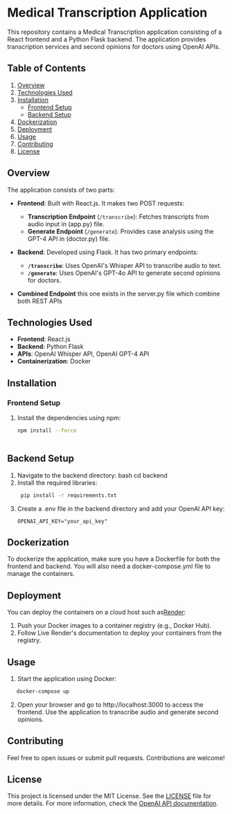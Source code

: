# Medical Transcription Application

This repository contains a Medical Transcription application consisting of a React frontend and a Python Flask backend. The application provides transcription services and second opinions for doctors using OpenAI APIs.

## Table of Contents

1. [Overview](#overview)
2. [Technologies Used](#technologies-used)
3. [Installation](#installation)
   - [Frontend Setup](#frontend-setup)
   - [Backend Setup](#backend-setup)
4. [Dockerization](#dockerization)
5. [Deployment](#deployment)
6. [Usage](#usage)
7. [Contributing](#contributing)
8. [License](#license)

## Overview

The application consists of two parts:

- **Frontend**: Built with React.js. It makes two POST requests:
  - **Transcription Endpoint** (`/transcribe`): Fetches transcripts from audio input in (app.py) file.
  - **Generate Endpoint** (`/generate`): Provides case analysis using the GPT-4 API in (doctor.py) file.

- **Backend**: Developed using Flask. It has two primary endpoints:
  - **`/transcribe`**: Uses OpenAI's Whisper API to transcribe audio to text.
  - **`/generate`**: Uses OpenAI's GPT-4o API to generate second opinions for doctors.
- **Combined Endpoint** this one exists in the server.py file which combine both REST APIs 

## Technologies Used

- **Frontend**: React.js
- **Backend**: Python Flask
- **APIs**: OpenAI Whisper API, OpenAI GPT-4 API
- **Containerization**: Docker

## Installation

### Frontend Setup

1. Install the dependencies using npm:
   ```bash
   npm install --force   
  
## Backend Setup
1. Navigate to the backend directory:
bash
cd backend
2. Install the required libraries:
   ```bash
    pip install -r requirements.txt
3. Create a .env file in the backend directory and add your OpenAI API key:
   ```plaintext
   OPENAI_API_KEY="your_api_key"

## Dockerization
To dockerize the application, make sure you have a Dockerfile for both the frontend and backend. You will also need a docker-compose.yml file to manage the containers.
## Deployment
You can deploy the containers on a cloud host such as[Render](https://render.com/):
1. Push your Docker images to a container registry (e.g., Docker Hub).
2. Follow Live Render's documentation to deploy your containers from the registry.
## Usage
1. Start the application using Docker:
 ```bash
    docker-compose up
```
2. Open your browser and go to http://localhost:3000 to access the frontend.
Use the application to transcribe audio and generate second opinions.
## Contributing
Feel free to open issues or submit pull requests. Contributions are welcome!

## License

This project is licensed under the MIT License. See the [LICENSE](LICENSE) file for more details. For more information, check the [OpenAI API documentation](https://platform.openai.com/docs).


